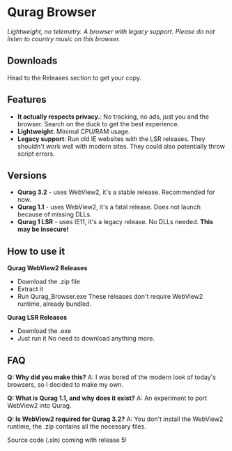 # Qurag Browser
*Lightweight, no telemetry. A browser with legacy support.*
*Please do not listen to country music on this browser.*

## **Downloads**
Head to the Releases section to get your copy.

## **Features**
- **It actually respects privacy.**: No tracking, no ads, just you and the browser. Search on the duck to get the best experience.
- **Lightweight**: Minimal CPU/RAM usage.
- **Legacy support**: Run old IE websites with the LSR releases. They shouldn't work well with modern sites. They could also potentially throw script errors.

## **Versions**
- **Qurag 3.2** - uses WebView2, it's a stable release. Recommended for now.
- **Qurag 1.1** - uses WebView2, it's a fatal release. Does not launch because of missing DLLs.
- **Qurag 1 LSR** - uses IE11, it's a legacy release. No DLLs needed. **This may be insecure!**

## **How to use it**
**Qurag WebView2 Releases**
  - Download the .zip file
  - Extract it
  - Run Qurag_Browser.exe
These releases don't require WebView2 runtime, already bundled.

**Qurag LSR Releases**
  - Download the .exe
  - Just run it
No need to download anything more.

## **FAQ**
**Q: Why did you make this?**
A: I was bored of the modern look of today's browsers, so I decided to make my own.

**Q: What is Qurag 1.1, and why does it exist?**
A: An experiment to port WebView2 into Qurag.

**Q: Is WebView2 required for Qurag 3.2?**
A: You don't install the WebView2 runtime, the .zip contains all the necessary files.

Source code (.sln) coming with release 5!
